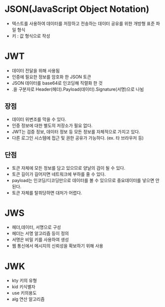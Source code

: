 # JSON(JavaScript Object Notation)
* 텍스트를 사용하여 데이터를 저장하고 전송하는 데이터 공유를 위한 개방형 표준 파일 형식
* 키 : 값 형식으로 작성

# JWT
- 데이터 전달을 위해 사용됨
- 인증에 필요한 정보를 암호화 한 JSON 토큰 
- JSON 데이터를 base64로 인코딩해 직렬화 한 것
- .을 구분자로 Header(헤더).Payload(데이터).Signature(서명)으로 나뉨

## 장점
- 데이터 위변조를 막을 수 있다.
- 인증 정보에 대한 별도의 저장소가 필요 없다.
- JWT는 검증 정보, 데이터 정보 등 모든 정보를 자체적으로 가지고 있다.
- 다른 로그인 시스템에 접근 및 권한 공유가 가능하다. (ex. 타 브라우저 등)

## 단점
- 토큰 자체에 모든 정보를 담고 있으므로 양날의 검이 될 수 있다.
- 토큰 길이가 길어지면 네트워크에 부하를 줄 수 있다.
- payload는 인코딩/디코딩만으로 데이터를 볼 수 있으므로 중요데이터를 넣으면 안 된다.
- 토큰 자체를 탈취당하면 대처가 어렵다.


# JWS
- 헤더,데이터, 서명으로 구성
- 헤더는 서명 알고리즘 등이 정의
- 서명은 비밀 키를 사용하여 생성
- 웹 통신에서 메시지의 신뢰성을 확보하기 위해 사용

# JWK
- kty 키의 유형
- kid 키식별자
- use 키의용도
- alg 연산 알고리즘

